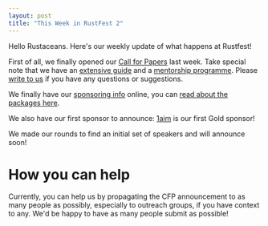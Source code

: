 ```yaml
---
layout: post
title: "This Week in RustFest 2"
---
```



Hello Rustaceans. Here's our weekly update of what happens at Rustfest!

First of all, we finally opened our [Call for Papers](https://cfp.rustfest.eu) last week. Take special note that we have an [extensive guide](https://cfp.rustfest.eu/guide) and a [mentorship programme](https://cfp.rustfest.eu/mentorship). Please [write to us](info@rustfest.eu) if you have any questions or suggestions.

We finally have our [sponsoring info](http://www.rustfest.eu/sponsoring/) online, you can [read about the packages here](http://www.rustfest.eu/assets/downloads/rustfest_2016_sponsorship.pdf).

We also have our first sponsor to announce: [1aim](https://1aim.com/) is our first Gold sponsor!

We made our rounds to find an initial set of speakers and will announce soon!

# How you can help

Currently, you can help us by propagating the CFP announcement to as many people as possibly, especially to outreach groups, if you have context to any. We'd be happy to have as many people submit as possible!
